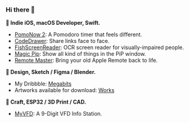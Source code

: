 ### Hi there 👋

**🔨 Indie iOS, macOS Developer, Swift.**

* [PomoNow 2](https://apps.apple.com/app/id1505296579): A Pomodoro timer that feels different.
* [CodeDrawer](https://apps.apple.com/app/id1438149621): Share links face to face.
* [FishScreenReader](https://apps.apple.com/app/id1527210860): OCR screen reader for visually-impaired people.
* [Magic Pip](https://itunes.apple.com/app/id1329941178): Show all kind of things in the PiP window.
* [Remote Master](https://github.com/megabitsenmzq/Remote-Master): Bring your old Apple Remote back to life.

**💎 Design, Sketch / Figma / Blender.**

* My Dribbble: [Megabits](https://dribbble.com/Megabits)
* Artworks available for download: [Works](https://megabits.xyz/works/works)

**🧶 Craft, ESP32 / 3D Print / CAD.**

* [MyVFD](https://github.com/megabitsenmzq/MyVFD): A 9-Digit VFD Info Station.
